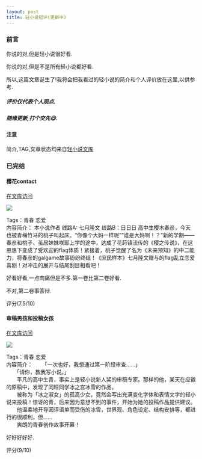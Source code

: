 ```yaml
---
layout: post
title: 轻小说短评(更新中)
---
```


### 前言

你说的对,但是轻小说很好看.

你说的对,但是不是所有轻小说都好看.

所以,这篇文章诞生了!我将会把我看过的轻小说的简介和个人评价放在这里,以供参考.

##### 评价仅代表个人观点.

##### 随缘更新,打个交先😋.

#### 注意

简介,TAG,文章状态均来自[轻小说文库](https://www.wenku8.net/index.php)

### 已完结

#### 樱花contact

[在文库访问](https://www.wenku8.net/book/1685.htm)

![](https://img.wenku8.com/image/1/1685/1685s.jpg)

Tags：青春 恋爱  
内容简介：
本小说作者 线路A: 七月隆文 线路B：日日日
高中生樱木春彦，今天也被青梅竹马的桃子叫起床。“你像个大妈一样呢”“谁是大妈啊！？”新的学期——春彦和桃子、茧居妹妹咲耶上学的途中，达成了花莳镇流传的《樱之传说》，在这恩惠下变成了受欢迎的flag体质！紧接着，桃子觉醒了名为《未来预知》的中二能力，将春彦的galgame故事纷纷终结！《庶民样本》七月隆文赠与的flag乱立恋爱喜剧！对冲击的展开与结尾刮目相看吧！

好看好看,一点肉痛但是不多.第一卷比第二卷好看.

不对,第二卷事答辩.

评分(7.5/10)

#### 审稿男孩和投稿女孩

[在文库访问](https://www.wenku8.net/book/2092.htm)

![](https://img.wenku8.com/image/2/2092/2092s.jpg)

Tags：青春 恋爱  
内容简介：
　　「一次也好，我想通过第一阶段审查……」  
　　「请你，教我写小说。」  
　　平凡的高中生青，事实上是轻小说新人奖的审稿专家。那样的他，某天在应徵的原稿中，发现了同班同学冰之宫冰雪的作品。  
　　被称为「冰之淑女」的孤高少女，竟然会写出充满变化字体和表情文字的轻小说来投稿！惊讶的青，后来因为意想不到的事件，开始为她的投稿作品提供建议。  
　　他温柔地开导因评语单而受伤的冰雪，世界观、角色设定、结构安排等，都进行的很顺利，但……  
　　爽朗的青春创作故事开幕！

好好好好好.

评分(9/10)